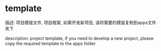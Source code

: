 # template

描述: 项目模版文件, 项目框架, 如需开发新项目, 请将需要的模版复制到apps文件夹下

description: project template, if you need to develop a new project, please copy the required template to the apps folder